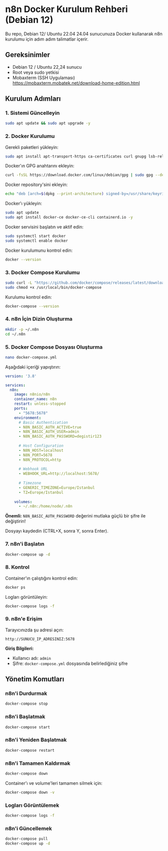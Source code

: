 
# n8n Docker Kurulum Rehberi (Debian 12)

Bu repo, Debian 12/ Ubuntu 22.04 24.04 sunucunuza Docker kullanarak n8n kurulumu için adım adım talimatlar içerir.

## Gereksinimler

- Debian 12 / Ubuntu 22,24 sunucu
- Root veya sudo yetkisi
- Mobaxterm (SSH Uygulaması)
https://mobaxterm.mobatek.net/download-home-edition.html

## Kurulum Adımları

### 1. Sistemi Güncelleyin

```bash
sudo apt update && sudo apt upgrade -y
```

### 2. Docker Kurulumu

Gerekli paketleri yükleyin:

```bash
sudo apt install apt-transport-https ca-certificates curl gnupg lsb-release -y
```

Docker'ın GPG anahtarını ekleyin:

```bash
curl -fsSL https://download.docker.com/linux/debian/gpg | sudo gpg --dearmor -o /usr/share/keyrings/docker-archive-keyring.gpg
```

Docker repository'sini ekleyin:

```bash
echo "deb [arch=$(dpkg --print-architecture) signed-by=/usr/share/keyrings/docker-archive-keyring.gpg] https://download.docker.com/linux/debian $(lsb_release -cs) stable" | sudo tee /etc/apt/sources.list.d/docker.list > /dev/null
```

Docker'ı yükleyin:

```bash
sudo apt update
sudo apt install docker-ce docker-ce-cli containerd.io -y
```

Docker servisini başlatın ve aktif edin:

```bash
sudo systemctl start docker
sudo systemctl enable docker
```

Docker kurulumunu kontrol edin:

```bash
docker --version
```

### 3. Docker Compose Kurulumu

```bash
sudo curl -L "https://github.com/docker/compose/releases/latest/download/docker-compose-$(uname -s)-$(uname -m)" -o /usr/local/bin/docker-compose
sudo chmod +x /usr/local/bin/docker-compose
```

Kurulumu kontrol edin:

```bash
docker-compose --version
```

### 4. n8n İçin Dizin Oluşturma

```bash
mkdir -p ~/.n8n
cd ~/.n8n
```

### 5. Docker Compose Dosyası Oluşturma

```bash
nano docker-compose.yml
```

Aşağıdaki içeriği yapıştırın:

```yaml
version: '3.8'

services:
  n8n:
    image: n8nio/n8n
    container_name: n8n
    restart: unless-stopped
    ports:
      - "5678:5678"
    environment:
      # Basic Authentication
      - N8N_BASIC_AUTH_ACTIVE=true
      - N8N_BASIC_AUTH_USER=admin
      - N8N_BASIC_AUTH_PASSWORD=degistir123
      
      # Host Configuration
      - N8N_HOST=localhost
      - N8N_PORT=5678
      - N8N_PROTOCOL=http
      
      # Webhook URL
      - WEBHOOK_URL=http://localhost:5678/
      
      # Timezone
      - GENERIC_TIMEZONE=Europe/Istanbul
      - TZ=Europe/Istanbul
      
    volumes:
      - ~/.n8n:/home/node/.n8n
```

**Önemli:** `N8N_BASIC_AUTH_PASSWORD` değerini mutlaka güçlü bir şifre ile değiştirin!

Dosyayı kaydedin (CTRL+X, sonra Y, sonra Enter).

### 7. n8n'i Başlatın

```bash
docker-compose up -d
```

### 8. Kontrol

Container'ın çalıştığını kontrol edin:

```bash
docker ps
```

Logları görüntüleyin:

```bash
docker-compose logs -f
```

### 9. n8n'e Erişim

Tarayıcınızda şu adresi açın:

```
http://SUNUCU_IP_ADRESINIZ:5678
```

**Giriş Bilgileri:**
- Kullanıcı adı: `admin`
- Şifre: `docker-compose.yml` dosyasında belirlediğiniz şifre

## Yönetim Komutları

### n8n'i Durdurmak

```bash
docker-compose stop
```

### n8n'i Başlatmak

```bash
docker-compose start
```

### n8n'i Yeniden Başlatmak

```bash
docker-compose restart
```

### n8n'i Tamamen Kaldırmak

```bash
docker-compose down
```

Container'ı ve volume'leri tamamen silmek için:

```bash
docker-compose down -v
```

### Logları Görüntülemek

```bash
docker-compose logs -f
```

### n8n'i Güncellemek

```bash
docker-compose pull
docker-compose up -d
```
